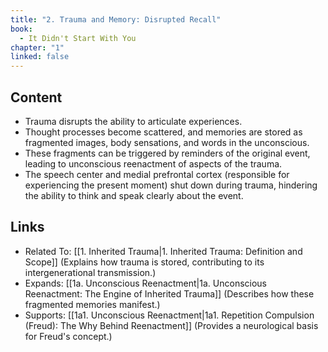 ```yaml
---
title: "2. Trauma and Memory: Disrupted Recall"
book:
  - It Didn't Start With You
chapter: "1"
linked: false
---
```

## Content

- Trauma disrupts the ability to articulate experiences.
- Thought processes become scattered, and memories are stored as fragmented images, body sensations, and words in the unconscious. 
- These fragments can be triggered by reminders of the original event, leading to unconscious reenactment of aspects of the trauma. 
- The speech center and medial prefrontal cortex (responsible for experiencing the present moment) shut down during trauma, hindering the ability to think and speak clearly about the event.

## Links

- Related To: [[1. Inherited Trauma|1. Inherited Trauma: Definition and Scope]] (Explains how trauma is stored, contributing to its intergenerational transmission.)
- Expands: [[1a. Unconscious Reenactment|1a. Unconscious Reenactment: The Engine of Inherited Trauma]] (Describes how these fragmented memories manifest.)
- Supports: [[1a1. Unconscious Reenactment|1a1. Repetition Compulsion (Freud): The Why Behind Reenactment]] (Provides a neurological basis for Freud's concept.)
